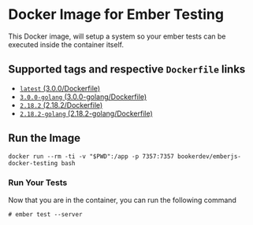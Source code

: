 # Docker Image for Ember Testing
This Docker image, will setup a system so your ember tests can be executed inside the container itself.

## Supported tags and respective `Dockerfile` links
+ [`latest` (3.0.0/Dockerfile)](https://github.com/BookerSoftwareInc/emberjs-docker-testing/blob/3.0.0/Dockerfile)
+ [`3.0.0-golang` (3.0.0-golang/Dockerfile)](https://github.com/BookerSoftwareInc/emberjs-docker-testing/blob/3.0.0-golang/Dockerfile)
+ [`2.18.2` (2.18.2/Dockerfile)](https://github.com/BookerSoftwareInc/emberjs-docker-testing/blob/2.18.2/Dockerfile)
+ [`2.18.2-golang` (2.18.2-golang/Dockerfile)](https://github.com/BookerSoftwareInc/emberjs-docker-testing/blob/2.18.2-golang/Dockerfile)

## Run the Image

```
docker run --rm -ti -v "$PWD":/app -p 7357:7357 bookerdev/emberjs-docker-testing bash
```

### Run Your Tests
Now that you are in the container, you can run the following command

```
# ember test --server
```